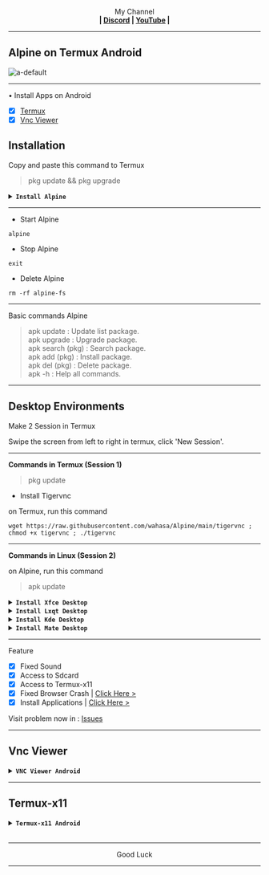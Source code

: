 
<p align="center">My Channel</br><b>
| <a href="https://discord.gg/GCehyym">Discord</a> | <a href="https://youtube.com/channel/UC3sLb7eZCu72iv3G1yUhUHQ">YouTube</a> |</b></p>

---
## Alpine on Termux Android
![a-default](https://github.com/wahasa/Alpine/assets/69626847/83b5456d-5d43-4d03-b88d-f69888bc0326)

---
• Install Apps on Android
- [x] [Termux](https://apkcombo.com/termux/com.termux/)
- [x] [Vnc Viewer](https://play.google.com/store/apps/details?id=com.realvnc.viewer.android)

## Installation

Copy and paste this command to Termux
> pkg update && pkg upgrade

<details><summary><b><code>Install Alpine</code></b></summary>

#### Alpine 3.19
Rootfs : Armhf, Arm64, i386, Amd64
```
pkg install wget -y ; wget https://raw.githubusercontent.com/wahasa/Alpine/main/Install/Alpine3.19.sh ; chmod +x Alpine3.19.sh ; ./Alpine3.19.sh
```

#### Alpine 3.18
Rootfs : Armhf, Arm64, i386, Amd64
```
pkg install wget -y ; wget https://raw.githubusercontent.com/wahasa/Alpine/main/Install/Alpine3.18.sh ; chmod +x Alpine3.18.sh ; ./Alpine3.18.sh
```

#### List Alpine | [Click Hare >](https://github.com/wahasa/Alpine/tree/main/Install)
</details>

---
* Start Alpine
```
alpine
```

* Stop Alpine
```
exit
```

* Delete Alpine
```
rm -rf alpine-fs
```

---
Basic commands Alpine
> apk update : Update list package.</br>
> apk upgrade : Upgrade package.</br>
> apk search (pkg) : Search package.</br>
> apk add (pkg) : Install package.</br>
> apk del (pkg) : Delete package.</br>
> apk -h : Help all commands.

---
## Desktop Environments

Make 2 Session in Termux

Swipe the screen from left to right in termux, click 'New Session'.

---
<b>Commands in Termux (Session 1)</b>

> pkg update
* Install Tigervnc

on Termux, run this command
```
wget https://raw.githubusercontent.com/wahasa/Alpine/main/tigervnc ; chmod +x tigervnc ; ./tigervnc
```

---
<b>Commands in Linux (Session 2)</b>

on Alpine, run this command
> apk update

<details><summary><b><code>Install Xfce Desktop</code></b></summary>

![Screenshot_2024-02-29-11-33-23-785_com realvnc viewer android](https://github.com/wahasa/Alpine/assets/69626847/e5e7bfb8-076d-495f-8464-664e37e65d7f)
```
apk add wget ; wget https://raw.githubusercontent.com/wahasa/Alpine/main/Desktop/de-xfce.sh ; chmod +x de-xfce.sh ; ./de-xfce.sh
```
</details>

<details><summary><b><code>Install Lxqt Desktop</code></b></summary>

![Screenshot_2024-02-29-11-40-50-159_com realvnc viewer android](https://github.com/wahasa/Alpine/assets/69626847/f1325232-5d36-4815-b23b-6955e6f76b2d)
```
apk add wget ; wget https://raw.githubusercontent.com/wahasa/Alpine/main/Desktop/de-lxqt.sh ; chmod +x de-lxqt.sh ; ./de-lxqt.sh
```
</details>

<details><summary><b><code>Install Kde Desktop</code></b></summary>

![Screenshot_2024-02-29-11-28-37-547_com realvnc viewer android](https://github.com/wahasa/Alpine/assets/69626847/9ae8bcdc-6a35-4077-9628-b8f5fdae55b4)
```
apk add wget ; wget https://raw.githubusercontent.com/wahasa/Alpine/main/Desktop/de-kde.sh ; chmod +x de-kde.sh ; ./de-kde.sh
```
</details>

<details><summary><b><code>Install Mate Desktop</code></b></summary>

![Screenshot_2024-02-29-11-30-27-983_com realvnc viewer android](https://github.com/wahasa/Alpine/assets/69626847/40ab4097-04e5-4421-a898-978532f51bca)
```
apk add wget ; wget https://raw.githubusercontent.com/wahasa/Alpine/main/Desktop/de-mate.sh ; chmod +x de-mate.sh ; ./de-mate.sh
```
</details>

---
Feature
- [x] Fixed Sound
- [x] Access to Sdcard
- [x] Access to Termux-x11
- [x] Fixed Browser Crash  | [Click Here >](https://github.com/wahasa/Alpine/tree/main/Note)
- [x] Install Applications | [Click Here >](https://github.com/wahasa/Alpine/tree/main/Apps)

Visit problem now in : [Issues](https://github.com/wahasa/Alpine/issues)

---
## Vnc Viewer 
<details></br>
<summary><b><code>VNC Viewer Android</code></b></summary>

* Start Vnc Server

In Session 1 (Termux), run this command
> vncstart

To Session 2 (Alpine), run this command
> vncstart

---
* Open Vnc Viewer

Add (+) VNC Client to connect, fill with :

Address
```
localhost:1
```

Name
```
Alpine Desktop
```

To disconnect VNC Client, click (X) on the right.

---
* Stop Vnc Server

To Session 2 (Alpine), run this command
> ctrl + c (2X)

In Session 1 (Termux), run this command
> vncstop

Close session with 'exit'.
</details>

---
## Termux-x11
<details></br>
<summary><b><code>Termux-x11 Android</code></b></summary>

[> Click Here <](https://github.com/wahasa/Alpine/blob/main/Note/Termux-x11fix.md)
</details>
</br>

---
<p align="center">Good Luck</p>

---
